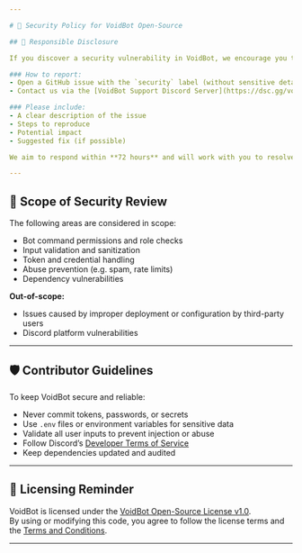 ```yaml
---

# 🔐 Security Policy for VoidBot Open-Source

## 📣 Responsible Disclosure

If you discover a security vulnerability in VoidBot, we encourage you to report it privately to avoid exposing users to risk.

### How to report:
- Open a GitHub issue with the `security` label (without sensitive details), or  
- Contact us via the [VoidBot Support Discord Server](https://dsc.gg/voidbot-support)

### Please include:
- A clear description of the issue  
- Steps to reproduce  
- Potential impact  
- Suggested fix (if possible)

We aim to respond within **72 hours** and will work with you to resolve the issue.

---
```


## 🧪 Scope of Security Review

The following areas are considered in scope:
- Bot command permissions and role checks  
- Input validation and sanitization  
- Token and credential handling  
- Abuse prevention (e.g. spam, rate limits)  
- Dependency vulnerabilities

**Out-of-scope:**
- Issues caused by improper deployment or configuration by third-party users  
- Discord platform vulnerabilities

---

## 🛡️ Contributor Guidelines

To keep VoidBot secure and reliable:
- Never commit tokens, passwords, or secrets  
- Use `.env` files or environment variables for sensitive data  
- Validate all user inputs to prevent injection or abuse  
- Follow Discord’s [Developer Terms of Service](https://discord.com/developers/docs/legal)  
- Keep dependencies updated and audited

---

## 📜 Licensing Reminder

VoidBot is licensed under the [VoidBot Open-Source License v1.0](https://github.com/Death1Clown/VoidBot_open-source/blob/master/LICENSE.md).  
By using or modifying this code, you agree to follow the license terms and the [Terms and Conditions](https://github.com/Death1Clown/VoidBot_open-source/blob/main/README.md#terms-and-conditions).

---

